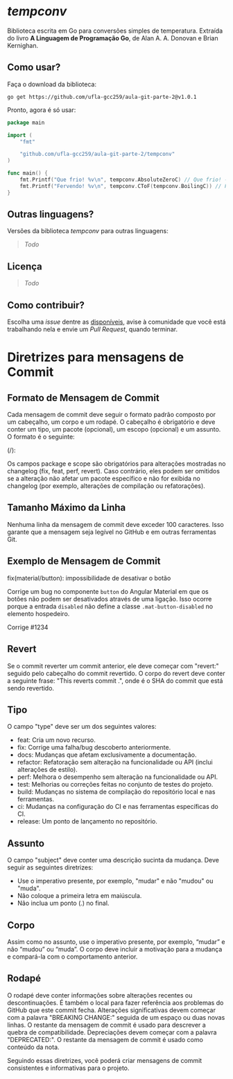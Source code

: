 *tempconv*
=====
Biblioteca escrita em Go para conversões simples de temperatura. Extraída do livro **A Linguagem de Programação Go**, de Alan A. A. Donovan e Brian Kernighan. 

Como usar?
----
Faça o download da biblioteca:

`go get https://github.com/ufla-gcc259/aula-git-parte-2@v1.0.1`

Pronto, agora é só usar:
```go
package main

import (
	"fmt"

	"github.com/ufla-gcc259/aula-git-parte-2/tempconv"
)

func main() {
	fmt.Printf("Que frio! %v\n", tempconv.AbsoluteZeroC) // Que frio! -273.15°C
	fmt.Printf("Fervendo! %v\n", tempconv.CToF(tempconv.BoilingC)) // Fervendo! 212°F
}
```

Outras linguagens?
----
Versões da biblioteca *tempconv* para outras linguagens:

> *Todo*


Licença
-----

> *Todo*


Como contribuir?
----
Escolha uma *issue* dentre as [disponíveis](https://github.com/ufla-gcc259/aula-git-parte-2/issues), avise à comunidade que você está trabalhando nela e envie um *Pull Request*, quando terminar.

# Diretrizes para mensagens de Commit

## Formato de Mensagem de Commit
Cada mensagem de commit deve seguir o formato padrão composto por um cabeçalho, um corpo e um rodapé. O cabeçalho é obrigatório e deve conter um tipo, um pacote (opcional), um escopo (opcional) e um assunto. O formato é o seguinte:

<type>(<package>/<scope>): <subject>
<BLANK LINE>
<body>
<BLANK LINE>
<footer>

Os campos package e scope são obrigatórios para alterações mostradas no changelog (fix, feat, perf, revert). Caso contrário, eles podem ser omitidos se a alteração não afetar um pacote específico e não for exibida no changelog (por exemplo, alterações de compilação ou refatorações).

## Tamanho Máximo da Linha
Nenhuma linha da mensagem de commit deve exceder 100 caracteres. Isso garante que a mensagem seja legível no GitHub e em outras ferramentas Git.

## Exemplo de Mensagem de Commit
fix(material/button): impossibilidade de desativar o botão 

Corrige um bug no componente `button` do Angular Material em que os botões
não podem ser desativados através de uma ligação. Isso ocorre porque a entrada
`disabled` não define a classe `.mat-button-disabled` no elemento hospedeiro.

Corrige #1234



## Revert 
Se o commit reverter um commit anterior, ele deve começar com "revert:" seguido pelo cabeçalho do commit revertido. O corpo do revert deve conter a seguinte frase: "This reverts commit <hash>.", onde <hash> é o SHA do commit que está sendo revertido.

## Tipo 
O campo "type" deve ser um dos seguintes valores:

- feat: Cria um novo recurso.
- fix: Corrige uma falha/bug descoberto anteriormente.
- docs: Mudanças que afetam exclusivamente a documentação.
- refactor: Refatoração sem alteração na funcionalidade ou API (inclui alterações de estilo).
- perf: Melhora o desempenho sem alteração na funcionalidade ou API.
- test: Melhorias ou correções feitas no conjunto de testes do projeto.
- build: Mudanças no sistema de compilação do repositório local e nas ferramentas.
- ci: Mudanças na configuração do CI e nas ferramentas específicas do CI.
- release: Um ponto de lançamento no repositório.

## Assunto 
O campo "subject" deve conter uma descrição sucinta da mudança. Deve seguir as seguintes diretrizes:

- Use o imperativo presente, por exemplo, "mudar" e não "mudou" ou "muda".
- Não coloque a primeira letra em maiúscula.
- Não inclua um ponto (.) no final.

## Corpo 
Assim como no assunto, use o imperativo presente, por exemplo, “mudar” e não “mudou” ou “muda”. O corpo deve incluir a motivação para a mudança e compará-la com o comportamento anterior.

## Rodapé
O rodapé deve conter informações sobre alterações recentes ou descontinuações. É também o local para fazer referência aos problemas do GitHub que este commit fecha. Alterações significativas devem começar com a palavra "BREAKING CHANGE:" seguida de um espaço ou duas novas linhas. O restante da mensagem de commit é usado para descrever a quebra de compatibilidade. Depreciações devem começar com a palavra "DEPRECATED:". O restante da mensagem de commit é usado como conteúdo da nota.


Seguindo essas diretrizes, você poderá criar mensagens de commit consistentes e informativas para o projeto.